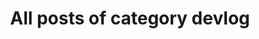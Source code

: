 ---
layout: archive
which_category: Protean Protector Devlog
title: All posts of category devlog
---